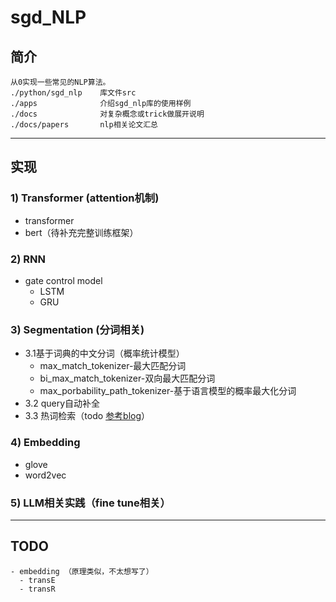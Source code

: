 # sgd_NLP

## 简介
    从0实现一些常见的NLP算法。
    ./python/sgd_nlp    库文件src
    ./apps              介绍sgd_nlp库的使用样例
    ./docs              对复杂概念或trick做展开说明
    ./docs/papers       nlp相关论文汇总

---
## 实现
### 1) Transformer (attention机制)
  - transformer
  - bert（待补充完整训练框架）

### 2) RNN
- gate control model
  - LSTM
  - GRU

### 3) Segmentation (分词相关)
  - 3.1基于词典的中文分词（概率统计模型）
    - max_match_tokenizer-最大匹配分词 
    - bi_max_match_tokenizer-双向最大匹配分词
    - max_porbability_path_tokenizer-基于语言模型的概率最大化分词
  - 3.2 query自动补全 
  - 3.3 热词检索（todo [参考blog](http://www.matrix67.com/blog/archives/5044)）
    
### 4) Embedding
  - glove
  - word2vec
  
### 5) LLM相关实践（fine tune相关）

---
## TODO
    - embedding （原理类似，不太想写了）
      - transE
      - transR




